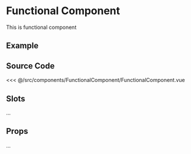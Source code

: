 # Functional Component

This is functional component

## Example

<Demo componentName="examples-functional-component-doc" />

## Source Code

<SourceCode>
<<< @/src/components/FunctionalComponent/FunctionalComponent.vue
</SourceCode>

## Slots

...

## Props

...
